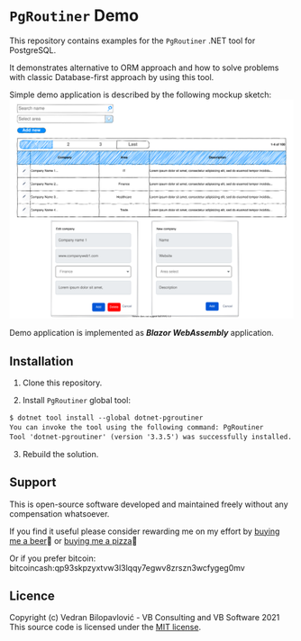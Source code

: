 # `PgRoutiner` Demo

This repository contains examples for the `PgRoutiner` .NET tool for PostgreSQL.

It demonstrates alternative to ORM approach and how to solve problems with classic Database-first approach by using this tool.

Simple demo application is described by the following mockup sketch:
<img src="https://raw.githubusercontent.com/vb-consulting/PgRoutinerDemo/master/mockup.svg" alt="drawing" width="640"/>

Demo application is implemented as ***Blazor WebAssembly*** application.

## Installation

1. Clone this repository.

2. Install `PgRoutiner` global tool:
  
```txt
$ dotnet tool install --global dotnet-pgroutiner
You can invoke the tool using the following command: PgRoutiner
Tool 'dotnet-pgroutiner' (version '3.3.5') was successfully installed.
```

3. Rebuild the solution.
 
## Support
 
This is open-source software developed and maintained freely without any compensation whatsoever.
 
If you find it useful please consider rewarding me on my effort by [buying me a beer](https://www.paypal.me/vbsoftware/5)🍻 or [buying me a pizza](https://www.paypal.me/vbsoftware/10)🍕
 
Or if you prefer bitcoin:
bitcoincash:qp93skpzyxtvw3l3lqqy7egwv8zrszn3wcfygeg0mv
 
## Licence
 
Copyright (c) Vedran Bilopavlović - VB Consulting and VB Software 2021
This source code is licensed under the [MIT license](https://github.com/vbilopav/NoOrm.Net/blob/master/LICENSE).
